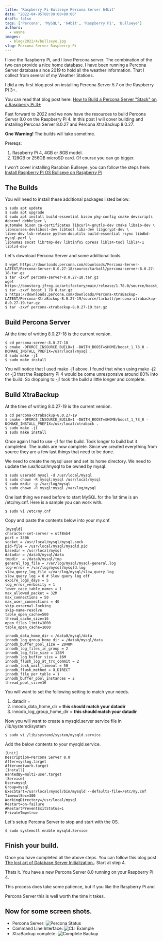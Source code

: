 ```yaml
---
title: 'Raspberry Pi Bullseye Percona Server 64bit'
date: "2022-04-05T00:00:00+00:00"
draft: false
tags: ['Percona', 'MySQL', '64bit', 'Raspberry Pi', 'Bullseye']
authors:
  - wayne
images:
  - blog/2022/4/bullseye.jpg
slug: Percona-Server-Raspberry-Pi
---
```


I love the Raspberry Pi, and I love Percona server. The combination of the two
can provide a nice home database. I have been running a Percona Server database
since 2019 to hold all the weather information. That I collect from several
of my Weather Stations.

I did a my first blog post on installing Percona Server 5.7 on the Raspberry
Pi 3+.

You can read that blog post here:
[How to Build a Percona Server "Stack" on a Raspberry Pi 3+](https://percona.community/blog/2019/08/01/how-to-build-a-percona-server-stack-on-a-raspberry-pi-3/)

Fast forward to 2022 and we now have the resources to build Percona Server 8.0
on the Raspberry Pi 4. In this post I will cover building and installing
Percona Server 8.0.27 and Percona XtraBackup 8.0.27.

**One Warning!** The builds will take sometime.

Prereqs:

1. Raspberry Pi 4, 4GB or 8GB model.
2. 128GB or 256GB microSD card. Of course you can go bigger.

I won't cover installing Raspbian Bullseye, you can follow the steps here:
[Install Raspberry Pi OS Bullseye on Raspberry Pi](https://raspberrytips.com/install-raspbian-raspberry-pi/)

## The Builds
You will need to install these additional packages listed below:
```
$ sudo apt update
$ sudo apt upgrade
$ sudo apt install build-essential bison pkg-config cmake devscripts debconf debhelper \
automake bison ca-certificates libcurl4-gnutls-dev cmake libaio-dev \
libncurses-devlibssl-dev libtool libz-dev libgcrypt-dev \
libev-dev lsb-release python-docutils build-essential rsync libdbd-mysql-perl \
libnuma1 socat librtmp-dev libtinfo5 qpress liblz4-tool liblz4-1 liblz4-dev
```
Let's download Percona Server and some additional tools.

```
$ wget https://downloads.percona.com/downloads/Percona-Server-LATEST/Percona-Server-8.0.27-18/source/tarball/percona-server-8.0.27-18.tar.gz
$ tar -zxvf percona-server-8.0.27-18.tar.gz
wget https://boostorg.jfrog.io/artifactory/main/release/1.78.0/source/boost_1_78_0.tar.gz
$ tar -zxvf boost_1_78_0.tar.gz
$ https://downloads.percona.com/downloads/Percona-XtraBackup-LATEST/Percona-XtraBackup-8.0.27-19/source/tarball/percona-xtrabackup-8.0.27-19.tar.gz
$ tar -zxvf percona-xtrabackup-8.0.27-19.tar.gz
```

## Build Percona Server
At the time of writing 8.0.27-18 is the current version.
```
$ cd percona-server-8.0.27-18
$ cmake -DFORCE_INSOURCE_BUILD=1 -DWITH_BOOST=$HOME/boost_1_78_0 -DCMAKE_INSTALL_PREFIX=/usr/local/mysql .
$ sudo make -j1
$ sudo make install
```
You will notice that I used make -j1 above. I found that when using make -j2 or -j3
that the Raspberry Pi 4 would be come unresponsive around 80% into the build. So dropping to
-j1 took the build a little longer and complete.

 ## Build XtraBackup
 At the time of writing 8.0.27-19 is the current version.
 ```
 $ cd percona-xtrabackup-8.0.27-19
 $ cmake -DFORCE_INSOURCE_BUILD=1 -DWITH_BOOST=$HOME/boost_1_78_0 -DCMAKE_INSTALL_PREFIX=/usr/local/xtraback .
 $ sudo make -j1
 $ sudo make install
 ```
Once again I had to use -j1 for the build. Took longer to build but it completed.
The builds are now complete. Since we created everything from source they are a
few last things that need to be done.

We need to create the mysql user and set its home directory. We need to update
the /usr/local/mysql to be owned by mysql.
```
$ sudo useradd mysql -d /usr/local/mysql
$ sudo chown -R mysql:mysql /usr/local/mysql
$ sudo mkdir -p /var/log/mysql
$ sudo chown -R mysql:mysql /var/log/mysql
```
One last thing we need before to start MySQL for the 1st time is an /etc/my.cnf.
Here is a sample you can work with.
```
$ sudo vi /etc/my.cnf
```
Copy and paste the contents below into your my.cnf.
```
[mysqld]
character-set-server = utf8mb4
port = 3306
socket = /usr/local/mysql/mysql.sock
pid-file = /usr/local/mysql/mysqld.pid
basedir = /usr/local/mysql
datadir = /data0/mysql/data
tmpdir  = /data0/mysql/tmp
general_log_file = /var/log/mysql/mysql-general.log
log-error = /var/log/mysql/mysqld.log
slow_query_log_file =/var/log/mysql/slow_query.log
slow_query_log = 0 # Slow query log off
expire_logs_days = 5
log_error_verbosity = 1
lower_case_table_names = 1
max_allowed_packet = 32M
max_connections = 50
max_user_connections = 40
skip-external-locking
skip-name-resolve
table_open_cache=500
thread_cache_size=16
open_files_limit=1000
table_open_cache=1000

innodb_data_home_dir = /data0/mysql/data
innodb_log_group_home_dir = /data0/mysql/data
innodb_buffer_pool_size = 2048M
innodb_log_files_in_group = 2
innodb_log_file_size = 128M
innodb_log_buffer_size = 16M
innodb_flush_log_at_trx_commit = 2
innodb_lock_wait_timeout = 50
innodb_flush_method = O_DIRECT
innodb_file_per_table = 1
innodb_buffer_pool_instances = 2
thread_pool_size=16
```
You will want to set the following setting to match your needs.

1. datadir =
2. innodb_data_home_dir = **this should match your datadir**
3. innodb_log_group_home_dir = **this should match your datadir**

Now you will want to create a mysqld.server service file in /lib/systemd/system
```
$ sudo vi /lib/systemd/system/mysqld.service
```
Add the below contents to your mysqld.service.
```
[Unit]
Description=Percona Server 8.0
After=syslog.target
After=network.target
[Install]
WantedBy=multi-user.target
[Service]
User=mysql
Group=mysql
ExecStart=/usr/local/mysql/bin/mysqld --defaults-file=/etc/my.cnf
TimeoutSec=300
WorkingDirectory=/usr/local/mysql
Restart=on-failure
#RestartPreventExitStatus=1
PrivateTmp=true
```
Let's setup Percona Server to stop and start with the OS.
```
$ sudo systemctl enable mysqld.Service
```
## Finish your build.
Once you have completed all the above steps. You can follow this blog post
[The lost art of Database Server Initialization.](https://percona.community/blog/2021/09/06/lost-art-of-database-server-initialization/). Start at step 4.

Thats it. You have a new Percona Server 8.0 running on your Raspberry Pi 4.

This process does take some patience, but if you like the Raspberry Pi and

Percona Server this is well worth the time it takes.

## Now for some screen shots.

- Percona Server: ![Percona Status](blog/2022/4/percona-systemctl-status.png)
- Command Line Interface: ![CLI Example](blog/2022/4/percona-server-running.png)
- XtraBackup complete: ![Complete Backup](blog/2022/4/percona-xtrabackup.png)
